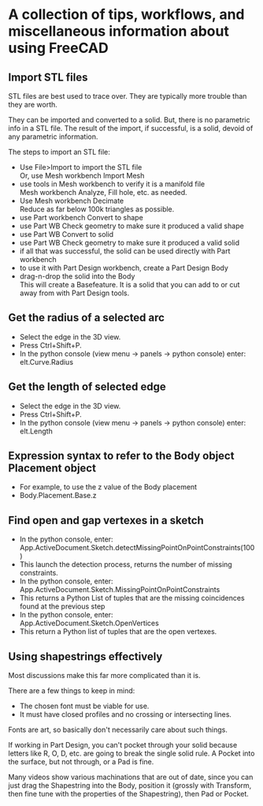 # A collection of tips, workflows, and miscellaneous information about using FreeCAD



## Import STL files
STL files are best used to trace over. They are typically more trouble than they are worth.

They can be imported and converted to a solid. But, there is no parametric info in a STL file.
The result of the import, if successful, is a solid, devoid of any parametric information.

The steps to import an STL file:
<ul>
  <li>Use File>Import to import the STL file</li>
  Or, use Mesh workbench Import Mesh
  <li>use tools in Mesh workbench to verify it is a manifold file</li>
  Mesh workbench Analyze, Fill hole, etc. as needed.
  <li>Use Mesh workbench Decimate</li>
  Reduce as far below 100k triangles as possible.
  <li>use Part workbench Convert to shape</li>
  <li>use Part WB Check geometry to make sure it produced a valid shape</li>
  <li>use Part WB Convert to solid</li>
  <li>use Part WB Check geometry to make sure it produced a valid solid</li>
  <li>if all that was successful, the solid can be used directly with Part workbench</li>
  <li>to use it with Part Design workbench, create a Part Design Body</li>
  <li>drag-n-drop the solid into the Body</li>
  This will create a Basefeature. It is a solid that you can add to or cut away from with Part Design tools.
</ul>


## Get the radius of a selected arc
<ul>
  <li>Select the edge in the 3D view.</li>
  <li>Press Ctrl+Shift+P.</li>
  <li>In the python console (view menu -> panels -> python console) enter:</li>
  elt.Curve.Radius
</ul>

## Get the length of selected edge
<ul>
  <li>Select the edge in the 3D view.</li>
  <li>Press Ctrl+Shift+P.</li>
  <li>In the python console (view menu -> panels -> python console) enter:</li>
  elt.Length
</ul>

## Expression syntax to refer to the Body object Placement object
<ul>
  <li>For example, to use the z value of the Body placement</li>
  <li>Body.Placement.Base.z</li>
</ul>

## Find open and gap vertexes in a sketch
<ul>
  <li>In the python console, enter:</li>
  App.ActiveDocument.Sketch.detectMissingPointOnPointConstraints(100)
  <li>This launch the detection process, returns the number of missing constraints.</li>
  <li>In the python console, enter:</li>
  App.ActiveDocument.Sketch.MissingPointOnPointConstraints
  <li>This returns a Python List of tuples that are the missing coincidences found at the previous step</li>
  <li>In the python console, enter:</li>
  App.ActiveDocument.Sketch.OpenVertices
  <li>This return a Python list of tuples that are the open vertexes.</li>
</ul>

## Using shapestrings effectively
Most discussions make this far more complicated than it is.

There are a few things to keep in mind:
<ul>
  <li>The chosen font must be viable for use.</li>
  <li>It must have closed profiles and no crossing or intersecting lines.</li>
</ul>
Fonts are art, so basically don't necessarily care about such things.

If working in Part Design, you can't pocket through your solid because letters like R, O, D, etc. are going to break the single solid rule. A Pocket into the surface, but not through, or a Pad is fine.

Many videos show various machinations that are out of date, since you can just drag the Shapestring into the Body, position it (grossly with Transform, then fine tune with the properties of the Shapestring), then Pad or Pocket.

  
  
  